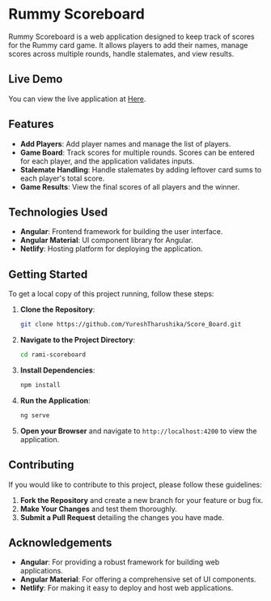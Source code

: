 # Rummy Scoreboard

Rummy Scoreboard is a web application designed to keep track of scores for the Rummy card game. It allows players to add their names, manage scores across multiple rounds, handle stalemates, and view results. 

## Live Demo

You can view the live application at [Here](https://gilded-capybara-ddaef4.netlify.app).

## Features

- **Add Players**: Add player names and manage the list of players.
- **Game Board**: Track scores for multiple rounds. Scores can be entered for each player, and the application validates inputs.
- **Stalemate Handling**: Handle stalemates by adding leftover card sums to each player's total score.
- **Game Results**: View the final scores of all players and the winner.

## Technologies Used

- **Angular**: Frontend framework for building the user interface.
- **Angular Material**: UI component library for Angular.
- **Netlify**: Hosting platform for deploying the application.


## Getting Started

To get a local copy of this project running, follow these steps:

1. **Clone the Repository**:

    ```bash
    git clone https://github.com/YureshTharushika/Score_Board.git
    ```

2. **Navigate to the Project Directory**:

    ```bash
    cd rami-scoreboard
    ```

3. **Install Dependencies**:

    ```bash
    npm install
    ```

4. **Run the Application**:

    ```bash
    ng serve
    ```

5. **Open your Browser** and navigate to `http://localhost:4200` to view the application.

## Contributing

If you would like to contribute to this project, please follow these guidelines:

1. **Fork the Repository** and create a new branch for your feature or bug fix.
2. **Make Your Changes** and test them thoroughly.
3. **Submit a Pull Request** detailing the changes you have made.


## Acknowledgements

- **Angular**: For providing a robust framework for building web applications.
- **Angular Material**: For offering a comprehensive set of UI components.
- **Netlify**: For making it easy to deploy and host web applications.
